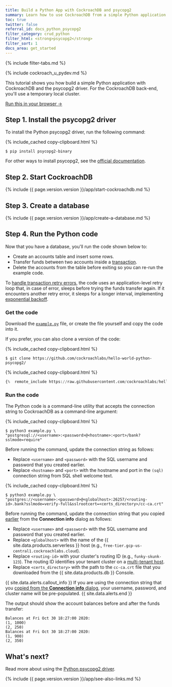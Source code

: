 ```yaml
---
title: Build a Python App with CockroachDB and psycopg2
summary: Learn how to use CockroachDB from a simple Python application with the psycopg2 driver.
toc: true
twitter: false
referral_id: docs_python_psycopg2
filter_category: crud_python
filter_html: <strong>psycopg2</strong>
filter_sort: 1
docs_area: get_started
---
```


{%  include filter-tabs.md %}

{%  include cockroach_u_pydev.md %}

This tutorial shows you how build a simple Python application with CockroachDB and the psycopg2 driver. For the CockroachDB back-end, you'll use a temporary local cluster.

<div class="clearfix">
  <a class="btn btn-outline-primary" href="../tutorials/build-a-python-app-with-cockroachdb-interactive.html" target="_blank">Run this in your browser &rarr;</a>
</div>

## Step 1. Install the psycopg2 driver

To install the Python psycopg2 driver, run the following command:

{%  include_cached copy-clipboard.html %}
~~~ shell
$ pip install psycopg2-binary
~~~

For other ways to install psycopg2, see the [official documentation](http://initd.org/psycopg/docs/install.html).

## Step 2. Start CockroachDB

{%  include {{ page.version.version }}/app/start-cockroachdb.md %}

## Step 3. Create a database

{%  include {{ page.version.version }}/app/create-a-database.md %}

## Step 4. Run the Python code

Now that you have a database, you'll run the code shown below to:

- Create an accounts table and insert some rows.
- Transfer funds between two accounts inside a [transaction](transactions.html).
- Delete the accounts from the table before exiting so you can re-run the example code.

To [handle transaction retry errors](error-handling-and-troubleshooting.html#transaction-retry-errors), the code uses an application-level retry loop that, in case of error, sleeps before trying the funds transfer again. If it encounters another retry error, it sleeps for a longer interval, implementing [exponential backoff](https://en.wikipedia.org/wiki/Exponential_backoff).

### Get the code

Download the [`example.py`](https://raw.githubusercontent.com/cockroachlabs/hello-world-python-psycopg2/master/example.py) file, or create the file yourself and copy the code into it.

If you prefer, you can also clone a version of the code:

{%  include_cached copy-clipboard.html %}
~~~ shell
$ git clone https://github.com/cockroachlabs/hello-world-python-psycopg2/
~~~

{%  include_cached copy-clipboard.html %}
~~~ python
{%  remote_include https://raw.githubusercontent.com/cockroachlabs/hello-world-python-psycopg2/master/example.py %}
~~~

### Run the code

The Python code is a command-line utility that accepts the connection string to CockroachDB as a command-line argument:

<section class="filter-content" markdown="1" data-scope="local">

{%  include_cached copy-clipboard.html %}
~~~ shell
$ python3 example.py \
"postgresql://<username>:<password>@<hostname>:<port>/bank?sslmode=require"
~~~

Before running the command, update the connection string as follows:

- Replace `<username>` and `<password>` with the SQL username and password that you created earlier.
- Replace `<hostname>` and `<port>` with the hostname and port in the `(sql)` connection string from SQL shell welcome text.

</section>

<section class="filter-content" markdown="1" data-scope="cockroachcloud">

{%  include_cached copy-clipboard.html %}
~~~ shell
$ python3 example.py \
"postgres://<username>:<password>@<globalhost>:26257/<routing-id>.bank?sslmode=verify-full&sslrootcert=<certs_directory>/cc-ca.crt"
~~~

Before running the command, update the connection string that you copied [earlier](#set-up-your-cluster-connection) from the **Connection info** dialog as follows:

- Replace `<username>` and `<password>` with the SQL username and password that you created earlier.
- Replace `<globalhost>` with the name of the {{  site.data.products.serverless  }} host (e.g., `free-tier.gcp-us-central1.cockroachlabs.cloud`).
- Replace `<routing-id>` with your cluster's routing ID (e.g., `funky-skunk-123`). The routing ID identifies your tenant cluster on a [multi-tenant host](../cockroachcloud/architecture.html#architecture).
- Replace `<certs_directory>` with the path to the `cc-ca.crt` file that you downloaded from the {{  site.data.products.db  }} Console.

{{ site.data.alerts.callout_info }}
If you are using the connection string that you [copied from the **Connection info** dialog](#set-up-your-cluster-connection), your username, password, and cluster name will be pre-populated.
{{ site.data.alerts.end }}

</section>

The output should show the account balances before and after the funds transfer:

~~~
Balances at Fri Oct 30 18:27:00 2020:
(1, 1000)
(2, 250)
Balances at Fri Oct 30 18:27:00 2020:
(1, 900)
(2, 350)
~~~

## What's next?

Read more about using the [Python psycopg2 driver](http://initd.org/psycopg/docs/).

{%  include {{ page.version.version }}/app/see-also-links.md %}
